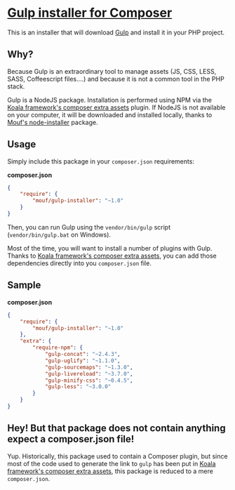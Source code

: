 [Gulp installer for Composer](http://mouf-php.com/packages/mouf/gulp-installer)
=============================

This is an installer that will download [Gulp](http://gulpjs.com/) and install it in your PHP project.

Why?
----

Because Gulp is an extraordinary tool to manage assets (JS, CSS, LESS, SASS, Coffeescript files....) and because 
it is not a common tool in the PHP stack.

Gulp is a NodeJS package. Installation is performed using NPM via the [Koala framework's composer extra assets](https://github.com/koala-framework/composer-extra-assets/) 
plugin. If NodeJS is not available on your computer, it will be downloaded and installed
locally, thanks to [Mouf's node-installer](https://github.com/koala-framework/composer-extra-assets/) package.

Usage
-----

Simply include this package in your `composer.json` requirements:

**composer.json**
```json
{
    "require": {
        "mouf/gulp-installer": "~1.0"
    }
}
```

Then, you can run Gulp using the `vendor/bin/gulp` script (`vendor/bin/gulp.bat` on Windows).

Most of the time, you will want to install a number of plugins with Gulp. Thanks to 
[Koala framework's composer extra assets](https://github.com/koala-framework/composer-extra-assets/), you can add
those dependencies directly into you `composer.json` file.

Sample
------

**composer.json**
```json
{
    "require": {
        "mouf/gulp-installer": "~1.0"
    },
    "extra": {
        "require-npm": {
            "gulp-concat": "~2.4.3",
            "gulp-uglify": "~1.1.0",
            "gulp-sourcemaps": "~1.3.0",
            "gulp-livereload": "~3.7.0",
            "gulp-minify-css": "~0.4.5",
            "gulp-less": "~3.0.0"
        }
    }
}
```

Hey! But that package does not contain anything expect a composer.json file!
----------------------------------------------------------------------------

Yup. Historically, this package used to contain a Composer plugin, but since most of the code used to generate
the link to `gulp` has been put in [Koala framework's composer extra assets](https://github.com/koala-framework/composer-extra-assets/),
this package is reduced to a mere `composer.json`.
